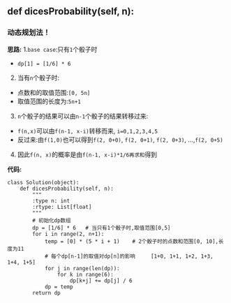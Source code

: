 ## def dicesProbability(self, n):
### 动态规划法！

**思路:**
1.`base case`:只有`1`个骰子时
* `dp[1] = [1/6] * 6`
2. 当有`n`个骰子时:
* 点数和的取值范围:`[0, 5n]`
* 取值范围的长度为:`5n+1`
3. `n`个骰子的结果可以由`n-1`个骰子的结果转移过来:
* `f(n,x)`可以由`f(n-1, x-i)`转移而来, `i=0,1,2,3,4,5`
* 反过来:由`f(1,0)`也可以得到`f(2, 0+0)`, `f(2, 0+1)`, `f(2, 0+3)`, ...,`f(2, 0+5)`
4. 因此`f(n, x)`的概率是由`f(n-1, x-i)*1/6再求和`得到

**代码:**
```
class Solution(object):
    def dicesProbability(self, n):
        """
        :type n: int
        :rtype: List[float]
        """
        # 初始化dp数组
        dp = [1/6] * 6   # 当只有1个骰子时,取值范围[0,5]
        for i in range(2, n+1):
            temp = [0] * (5 * i + 1)    # 2个骰子时的点数和范围[0, 10],长度为11
            # 每个dp[n-1]的取值对dp[n]的影响     [1+0, 1+1, 1+2, 1+3, 1+4, 1+5]
            for j in range(len(dp)):
                for k in range(6):
                    dp[k+j] += dp[j] / 6
            dp = temp
        return dp
```
